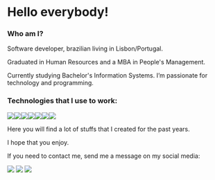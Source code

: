 # Hello everybody!

### Who am I?
<p>Software developer, brazilian living in Lisbon/Portugal.
<p>Graduated in Human Resources and a MBA in People's Management.
<p>Currently studying Bachelor's Information Systems. I’m passionate for technology and programming.
  

### Technologies that I use to work:

<img src="https://img.shields.io/badge/java-%23ED8B00.svg?&style=for-the-badge&logo=java&logoColor=white"/><img src="https://img.shields.io/badge/spring%20-%236DB33F.svg?&style=for-the-badge&logo=spring&logoColor=white"/><img src="https://img.shields.io/badge/javascript%20-%23323330.svg?&style=for-the-badge&logo=javascript&logoColor=%23F7DF1E"/><img src="https://img.shields.io/badge/mysql-%2300f.svg?&style=for-the-badge&logo=mysql&logoColor=white"/><img src="https://img.shields.io/badge/MongoDB-%234ea94b.svg?&style=for-the-badge&logo=mongodb&logoColor=white"/><img src="https://img.shields.io/badge/html5%20-%23E34F26.svg?&style=for-the-badge&logo=html5&logoColor=white"/><img src="https://img.shields.io/badge/css3%20-%231572B6.svg?&style=for-the-badge&logo=css3&logoColor=white"/>

Here you will find a lot of stuffs that I created for the past years.

I hope that you enjoy.

If you need to contact me, send me a message on my social media:

<a href="https://www.linkedin.com/in/alanensina/"><img src="https://img.shields.io/badge/linkedin-%230077B5.svg?&style=for-the-badge&logo=linkedin&logoColor=white"/></a>
<a href="mailto:alanvinicius.ce@gmail.com"><img src="https://img.shields.io/badge/gmail-D14836?&style=for-the-badge&logo=gmail&logoColor=white"/></a>
<a href="https://www.facebook.com/alanvce/"><img src="https://img.shields.io/badge/facebook-%231877F2.svg?&style=for-the-badge&logo=facebook&logoColor=white"/></a>
